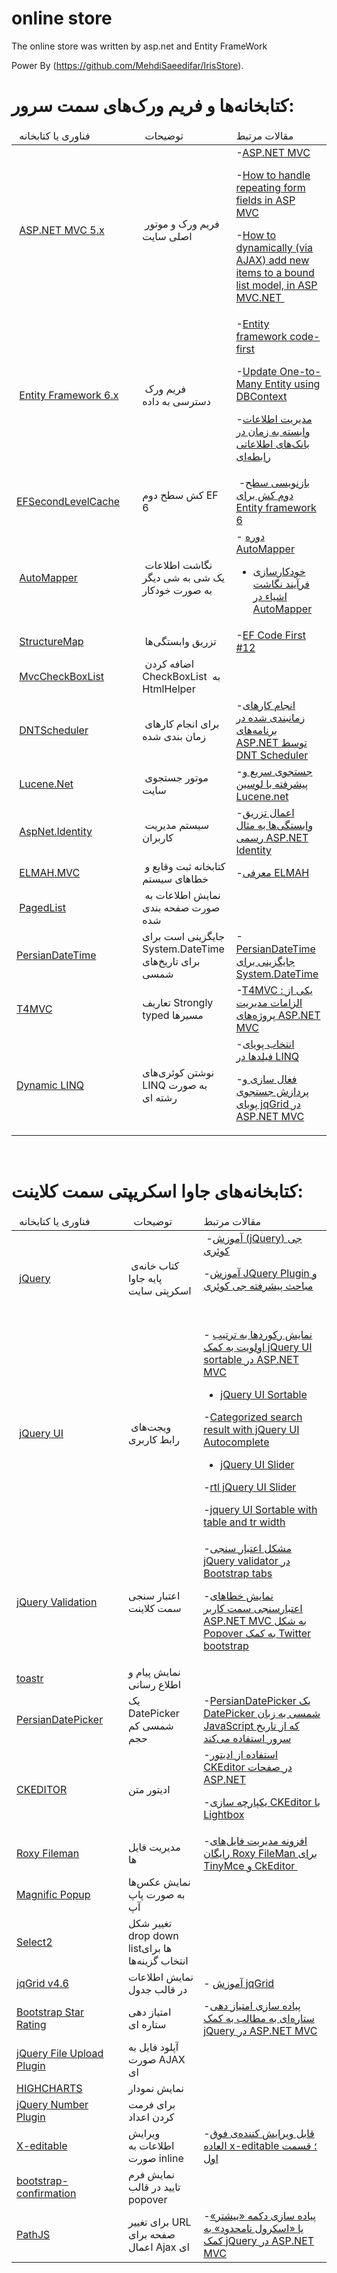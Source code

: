 # online store

The online store was written by asp.net and Entity FrameWork

Power By (https://github.com/MehdiSaeedifar/IrisStore).

# کتابخانه‌ها و فریم ورک‌های سمت سرور:
<table class="table table-striped table-hover table-bordered table-condensed top15 table100" style="max-width: 100%; width: auto; margin-left: auto; margin-right: auto;"> <thead> <tr> <td>&nbsp;فناوری یا کتابخانه&nbsp; </td> <td>&nbsp;توضیحات &nbsp; <br> </td> <td>مقالات مرتبط<br> </td> </tr> </thead> <tbody> <tr> <td>&nbsp;<a href="https://aspnetwebstack.codeplex.com/" target="_blank" style="background: url(&quot;https://www.google.com/s2/favicons?domain=aspnetwebstack.codeplex.com&quot;) right center / 16px 16px no-repeat; padding-right: 20px;">ASP.NET MVC 5.x</a> <br> </td> <td>&nbsp;فریم ورک و موتور اصلی سایت<br> </td> <td> -<a href="https://www.dotnettips.info/learningpaths/details/16">ASP.NET MVC</a> <br>









































































-<a href="http://stackoverflow.com/questions/25286797/how-to-handle-repeating-form-fields-in-asp-mvc" target="_blank" style="background: url(&quot;https://www.google.com/s2/favicons?domain=stackoverflow.com&quot;) right center / 16px 16px no-repeat; padding-right: 20px;">How to handle repeating form fields in ASP MVC</a> <br>







































































-<a href="http://www.mattlunn.me.uk/blog/2014/08/how-to-dynamically-via-ajax-add-new-items-to-a-bound-list-model-in-asp-mvc-net/" target="_blank" style="background: url(&quot;https://www.google.com/s2/favicons?domain=www.mattlunn.me.uk&quot;) right center / 16px 16px no-repeat; padding-right: 20px;">How to dynamically (via AJAX) add new items to a bound list model, in ASP MVC.NET </a>     &nbsp; </td> </tr> <tr> <td>&nbsp;<a href="https://entityframework.codeplex.com/" style="text-align: start; background: url(&quot;https://www.google.com/s2/favicons?domain=entityframework.codeplex.com&quot;) right center / 16px 16px no-repeat; padding-right: 20px;" target="_blank">Entity Framework 6.x</a> <br> </td> <td>&nbsp;فریم ورک دسترسی به داده<br> </td> <td> -<a href="https://www.dotnettips.info/learningpaths/details/2">Entity framework code-first</a> <br>



































































-<a href="http://www.entityframeworktutorial.net/EntityFramework4.3/update-one-to-many-entity-using-dbcontext.aspx" target="_blank" style="background: url(&quot;https://www.google.com/s2/favicons?domain=www.entityframeworktutorial.net&quot;) right center / 16px 16px no-repeat; padding-right: 20px;">Update One-to-Many Entity using DBContext</a>&nbsp;   <br>





























































-<a href="https://www.dotnettips.info/post/1521/%D9%85%D8%AF%DB%8C%D8%B1%DB%8C%D8%AA-%D8%A7%D8%B7%D9%84%D8%A7%D8%B9%D8%A7%D8%AA-%D9%88%D8%A7%D8%A8%D8%B3%D8%AA%D9%87-%D8%A8%D9%87-%D8%B2%D9%85%D8%A7%D9%86-%D8%AF%D8%B1-%D8%A8%D8%A7%D9%86%DA%A9%E2%80%8C%D9%87%D8%A7%DB%8C-%D8%A7%D8%B7%D9%84%D8%A7%D8%B9%D8%A7%D8%AA%DB%8C-%D8%B1%D8%A7%D8%A8%D8%B7%D9%87%E2%80%8C%D8%A7%DB%8C">مدیریت اطلاعات وابسته به زمان در بانک‌های اطلاعاتی رابطه‌ای </a> <br> </td> </tr> <tr style="background-color: transparent;"> <td> <a href="https://github.com/VahidN/EFSecondLevelCache" target="_blank" style="background: url(&quot;https://www.google.com/s2/favicons?domain=github.com&quot;) right center / 16px 16px no-repeat; padding-right: 20px;">EFSecondLevelCache</a> <br> </td> <td>کش سطح دوم EF 6<br> </td> <td>&nbsp;-<a href="https://www.dotnettips.info/post/1976/%D8%A8%D8%A7%D8%B2%D9%86%D9%88%DB%8C%D8%B3%DB%8C-%D8%B3%D8%B7%D8%AD-%D8%AF%D9%88%D9%85-%DA%A9%D8%B4-%D8%A8%D8%B1%D8%A7%DB%8C-entity-framework-6">بازنویسی سطح دوم کش برای Entity framework 6</a> &nbsp; </td> </tr> <tr> <td>&nbsp;<a href="https://github.com/AutoMapper/AutoMapper" target="_blank" style="background: url(&quot;https://www.google.com/s2/favicons?domain=github.com&quot;) right center / 16px 16px no-repeat; padding-right: 20px;">AutoMapper</a> <br> </td> <td>&nbsp;نگاشت اطلاعات یک شی به شی دیگر به صورت خودکار&nbsp; </td> <td>- <a href="https://www.dotnettips.info/courses/details/16">دوره AutoMapper</a> <br>









































































































































































































































- <a href="https://www.dotnettips.info/post/2194/%d8%ae%d9%88%d8%af%da%a9%d8%a7%d8%b1%d8%b3%d8%a7%d8%b2%db%8c-%d9%81%d8%b1%d8%a2%db%8c%d9%86%d8%af-%d9%86%da%af%d8%a7%d8%b4%d8%aa-%d8%a7%d8%b4%db%8c%d8%a7%d8%a1-%d8%af%d8%b1-automapper">خودکارسازی فرآیند نگاشت اشیاء در AutoMapper</a> &nbsp; </td> </tr> <tr> <td>&nbsp;<a href="https://github.com/structuremap/structuremap" target="_blank" style="background: url(&quot;https://www.google.com/s2/favicons?domain=github.com&quot;) right center / 16px 16px no-repeat; padding-right: 20px;">StructureMap</a> <br> </td> <td>&nbsp;تزریق وابستگی‌ها <br> </td> <td> -<a href="https://www.dotnettips.info/post/842/ef-code-first-12">EF Code First #12</a> &nbsp; </td> </tr> <tr> <td>&nbsp;<a href="https://github.com/mikhail-tsennykh/MvcCheckBoxList" target="_blank" style="background: url(&quot;https://www.google.com/s2/favicons?domain=github.com&quot;) right center / 16px 16px no-repeat; padding-right: 20px;">MvcCheckBoxList</a> <br> </td> <td>&nbsp;اضافه کردن CheckBoxList&nbsp; به HtmlHelper&nbsp;   <br> </td> <td> <br> </td> </tr> <tr> <td>&nbsp;<a href="https://github.com/VahidN/DNTScheduler" target="_blank" style="background: url(&quot;https://www.google.com/s2/favicons?domain=github.com&quot;) right center / 16px 16px no-repeat; padding-right: 20px;">DNTScheduler</a> <br> </td> <td>&nbsp;برای انجام کارهای زمان بندی شده<br> </td> <td>-<a href="https://www.dotnettips.info/post/1736/%D8%A7%D9%86%D8%AC%D8%A7%D9%85-%DA%A9%D8%A7%D8%B1%D9%87%D8%A7%DB%8C-%D8%B2%D9%85%D8%A7%D9%86%D8%A8%D9%86%D8%AF%DB%8C-%D8%B4%D8%AF%D9%87-%D8%AF%D8%B1-%D8%A8%D8%B1%D9%86%D8%A7%D9%85%D9%87%E2%80%8C%D9%87%D8%A7%DB%8C-asp-net-%D8%AA%D9%88%D8%B3%D8%B7-dnt-scheduler">انجام کارهای زمانبندی شده در برنامه‌های ASP.NET توسط DNT Scheduler </a> </td> </tr> <tr> <td>&nbsp;<a href="https://github.com/apache/lucenenet" target="_blank" style="background: url(&quot;https://www.google.com/s2/favicons?domain=github.com&quot;) right center / 16px 16px no-repeat; padding-right: 20px;">Lucene.Net</a> <br> </td> <td>&nbsp;موتور جستجوی سایت&nbsp; </td> <td> -<a href="https://www.dotnettips.info/learningpaths/details/18">جستجوی سریع و پیشرفته با لوسین Lucene.net</a> &nbsp; </td> </tr> <tr> <td>&nbsp;<a href="https://aspnetidentity.codeplex.com/" target="_blank" style="background: url(&quot;https://www.google.com/s2/favicons?domain=aspnetidentity.codeplex.com&quot;) right center / 16px 16px no-repeat; padding-right: 20px;">AspNet.Identity</a> <br> </td> <td>&nbsp;سیستم مدیریت کاربران<br> </td> <td> -<a href="https://www.dotnettips.info/post/1937/%d8%a7%d8%b9%d9%85%d8%a7%d9%84-%d8%aa%d8%b2%d8%b1%db%8c%d9%82-%d9%88%d8%a7%d8%a8%d8%b3%d8%aa%da%af%db%8c%e2%80%8c%d9%87%d8%a7-%d8%a8%d9%87-%d9%85%d8%ab%d8%a7%d9%84-%d8%b1%d8%b3%d9%85%db%8c-asp-net-identity">اعمال تزریق وابستگی‌ها به مثال رسمی ASP.NET Identity</a> &nbsp; </td> </tr> <tr> <td>&nbsp;<a href="https://github.com/alexbeletsky/elmah-mvc" target="_blank" style="background: url(&quot;https://www.google.com/s2/favicons?domain=github.com&quot;) right center / 16px 16px no-repeat; padding-right: 20px;">ELMAH.MVC</a> <br> </td> <td>&nbsp;کتابخانه ثبت وقایع و خطا‌های سیستم&nbsp; </td> <td> -<a href="https://www.dotnettips.info/post/240/%D9%85%D8%B9%D8%B1%D9%81%DB%8C-elmah">معرفی ELMAH </a> </td> </tr> <tr> <td>&nbsp;<a href="https://github.com/troygoode/PagedList" target="_blank" style="background: url(&quot;https://www.google.com/s2/favicons?domain=github.com&quot;) right center / 16px 16px no-repeat; padding-right: 20px;">PagedList</a> <br> </td> <td>&nbsp;نمایش اطلاعات به صورت صفحه بندی شده<br> </td> <td> <br> </td> </tr> <tr> <td> <a href="http://persiandatetime.codeplex.com/" target="_blank" style="background: url(&quot;https://www.google.com/s2/favicons?domain=persiandatetime.codeplex.com&quot;) right center / 16px 16px no-repeat; padding-right: 20px;">PersianDateTime</a> <br> </td> <td> جایگزینی است برای System.DateTime برای تاریخ‌های شمسی <br> </td> <td> -<a href="https://www.dotnettips.info/post/1349/persiandatetime-%d8%ac%d8%a7%db%8c%da%af%d8%b2%db%8c%d9%86%db%8c-%d8%a8%d8%b1%d8%a7%db%8c-system-datetime">PersianDateTime جایگزینی برای System.DateTime </a> </td> </tr> <tr> <td> <a href="https://github.com/T4MVC/T4MVC" target="_blank" style="background: url(&quot;https://www.google.com/s2/favicons?domain=github.com&quot;) right center / 16px 16px no-repeat; padding-right: 20px;">T4MVC</a> <br> </td> <td> تعاریف Strongly typed مسیرها&nbsp; <br> </td> <td> -<a href="https://www.dotnettips.info/post/905/t4mvc-%db%8c%da%a9%db%8c-%d8%a7%d8%b2-%d8%a7%d9%84%d8%b2%d8%a7%d9%85%d8%a7%d8%aa-%d9%85%d8%af%db%8c%d8%b1%db%8c%d8%aa-%d9%be%d8%b1%d9%88%da%98%d9%87%e2%80%8c%d9%87%d8%a7%db%8c-asp-net-mvc">T4MVC : یکی از الزامات مدیریت پروژه‌های ASP.NET MVC </a> </td> </tr> <tr> <td> <a href="http://dynamiclinq.azurewebsites.net/" target="_blank" style="background: url(&quot;https://www.google.com/s2/favicons?domain=dynamiclinq.azurewebsites.net&quot;) right center / 16px 16px no-repeat; padding-right: 20px;">Dynamic LINQ</a> <br> </td> <td> نوشتن کوئری‌های LINQ به صورت رشته ای<br> </td> <td> -<a href="https://www.dotnettips.info/post/1330/%D8%A7%D9%86%D8%AA%D8%AE%D8%A7%D8%A8-%D9%BE%D9%88%DB%8C%D8%A7%DB%8C-%D9%81%DB%8C%D9%84%D8%AF-%D9%87%D8%A7-%D8%AF%D8%B1-linq">انتخاب پویای فیلد‌ها در LINQ</a> <br>
















































































































































































































-<a href="https://www.dotnettips.info/post/1825/%D9%81%D8%B9%D8%A7%D9%84-%D8%B3%D8%A7%D8%B2%DB%8C-%D9%88-%D9%BE%D8%B1%D8%AF%D8%A7%D8%B2%D8%B4-%D8%AC%D8%B3%D8%AA%D8%AC%D9%88%DB%8C-%D9%BE%D9%88%DB%8C%D8%A7%DB%8C-jqgrid-%D8%AF%D8%B1-asp-net-mvc">فعال سازی و پردازش جستجوی پویای jqGrid در ASP.NET MVC</a>&nbsp;   <br> </td> </tr> </tbody> </table>
<br/>
# کتابخانه‌های جاوا اسکریپتی سمت کلاینت:
<table class="table table-striped table-hover table-bordered table-condensed top15 table100" style="max-width: 100%; width: auto; margin-left: auto; margin-right: auto;"> <thead> <tr> <td>&nbsp;فناوری یا کتابخانه  &nbsp; <br> </td> <td>&nbsp; توضیحات &nbsp; &nbsp; </td> <td>مقالات مرتبط&nbsp; <br> </td> </tr> </thead> <tbody> <tr> <td>&nbsp;<a href="https://jquery.com/" target="_blank" style="background: url(&quot;https://www.google.com/s2/favicons?domain=jquery.com&quot;) right center / 16px 16px no-repeat; padding-right: 20px;">jQuery</a> </td> <td>&nbsp;کتاب خانه‌ی پایه جاوا اسکرپتی سایت<br> </td> <td>&nbsp;-<a href="https://www.dotnettips.info/learningpaths/details/4">آموزش (jQuery) جی کوئری</a> <br>




























































































































































-<a href="https://www.dotnettips.info/learningpaths/details/9">آموزش JQuery Plugin و مباحث پیشرفته جی کوئری</a> &nbsp; <br>















































































































































 &nbsp; <br> </td> </tr> <tr> <td>&nbsp;<a href="https://jqueryui.com/" target="_blank" style="background: url(&quot;https://www.google.com/s2/favicons?domain=jqueryui.com&quot;) right center / 16px 16px no-repeat; padding-right: 20px;">jQuery UI</a> </td> <td>&nbsp;ویجت‌های رابط کاربری<br> </td> <td>- <a href="https://www.dotnettips.info/post/1131/%d9%86%d9%85%d8%a7%db%8c%d8%b4-%d8%b1%da%a9%d9%88%d8%b1%d8%af%d9%87%d8%a7-%d8%a8%d9%87-%d8%aa%d8%b1%d8%aa%db%8c%d8%a8-%d8%a7%d9%88%d9%84%d9%88%db%8c%d8%aa-%d8%a8%d9%87-%da%a9%d9%85%da%a9-jquery-ui-sortable-%d8%af%d8%b1-asp-net-mvc">نمایش رکوردها به ترتیب اولویت به کمک jQuery UI sortable در ASP.NET MVC</a> <br>
























































































































































- <a href="https://jqueryui.com/sortable/" target="_blank" style="background: url(&quot;https://www.google.com/s2/favicons?domain=jqueryui.com&quot;) right center / 16px 16px no-repeat; padding-right: 20px;">jQuery UI Sortable</a> <br>
























































































































































-<a href="https://jqueryui.com/autocomplete/#categories" target="_blank" style="background: url(&quot;https://www.google.com/s2/favicons?domain=jqueryui.com&quot;) right center / 16px 16px no-repeat; padding-right: 20px;">Categorized search result with jQuery UI Autocomplete</a> <br>






















































































































































- <a href="https://jqueryui.com/slider/" target="_blank" style="background: url(&quot;https://www.google.com/s2/favicons?domain=jqueryui.com&quot;) right center / 16px 16px no-repeat; padding-right: 20px;">jQuery UI Slider</a> <br>




















































































































































-<a href="http://keith-wood.name/rtlsliders.html" target="_blank" style="background: url(&quot;https://www.google.com/s2/favicons?domain=keith-wood.name&quot;) right center / 16px 16px no-repeat; padding-right: 20px;">rtl jQuery UI Slider</a> <br>















































































-<a href="http://stackoverflow.com/questions/1307705/jquery-ui-sortable-with-table-and-tr-width/1372954" target="_blank" style="background: url(&quot;https://www.google.com/s2/favicons?domain=stackoverflow.com&quot;) right center / 16px 16px no-repeat; padding-right: 20px;">jquery UI Sortable with table and tr width</a> &nbsp; </td> </tr> <tr> <td> <a href="https://github.com/jzaefferer/jquery-validation" target="_blank" style="background: url(&quot;https://www.google.com/s2/favicons?domain=github.com&quot;) right center / 16px 16px no-repeat; padding-right: 20px;">jQuery Validation</a> </td> <td> اعتبار سنجی سمت کلاینت<br> </td> <td>-<a href="https://www.dotnettips.info/post/1598/%d9%85%d8%b4%da%a9%d9%84-%d8%a7%d8%b9%d8%aa%d8%a8%d8%a7%d8%b1-%d8%b3%d9%86%d8%ac%db%8c-jquery-validator-%d8%af%d8%b1-bootstrap-tabs">مشکل اعتبار سنجی jQuery validator در Bootstrap tabs </a> <br>


















































































































































-<a href="https://www.dotnettips.info/post/1394/%D9%86%D9%85%D8%A7%DB%8C%D8%B4-%D8%AE%D8%B7%D8%A7%D9%87%D8%A7%DB%8C-%D8%A7%D8%B9%D8%AA%D8%A8%D8%A7%D8%B1%D8%B3%D9%86%D8%AC%DB%8C-%D8%B3%D9%85%D8%AA-%DA%A9%D8%A7%D8%B1%D8%A8%D8%B1-asp-net-mvc-%D8%A8%D9%87-%D8%B4%DA%A9%D9%84-popover-%D8%A8%D9%87-%DA%A9%D9%85%DA%A9-twitter-bootstrap">نمایش خطاهای اعتبارسنجی سمت کاربر ASP.NET MVC به شکل Popover به کمک Twitter bootstrap  </a> </td> </tr> <tr> <td> <a href="https://github.com/CodeSeven/toastr" target="_blank" style="background: url(&quot;https://www.google.com/s2/favicons?domain=github.com&quot;) right center / 16px 16px no-repeat; padding-right: 20px;">toastr</a> </td> <td> نمایش پیام و اطلاع رسانی<br> </td> <td> <br> </td> </tr> <tr> <td> <a href="http://jspersiandatepicker.codeplex.com/" target="_blank" style="background: url(&quot;https://www.google.com/s2/favicons?domain=jspersiandatepicker.codeplex.com&quot;) right center / 16px 16px no-repeat; padding-right: 20px;">PersianDatePicker</a> </td> <td> یک DatePicker شمسی کم حجم&nbsp; <br> </td> <td>-<a href="https://www.dotnettips.info/post/1382/persiandatepicker-%db%8c%da%a9-datepicker-%d8%b4%d9%85%d8%b3%db%8c-%d8%a8%d9%87-%d8%b2%d8%a8%d8%a7%d9%86-javascript-%da%a9%d9%87-%d8%a7%d8%b2-%d8%aa%d8%a7%d8%b1%db%8c%d8%ae-%d8%b3%d8%b1%d9%88%d8%b1-%d8%a7%d8%b3%d8%aa%d9%81%d8%a7%d8%af%d9%87-%d9%85%db%8c%e2%80%8c%da%a9%d9%86%d8%af">PersianDatePicker یک DatePicker شمسی به زبان JavaScript که از تاریخ سرور استفاده می‌کند </a> </td> </tr> <tr> <td> <a href="http://ckeditor.com/" target="_blank" style="background: url(&quot;https://www.google.com/s2/favicons?domain=ckeditor.com&quot;) right center / 16px 16px no-repeat; padding-right: 20px;">CKEDITOR</a> </td> <td> ادیتور متن<br> </td> <td> -<a href="https://www.dotnettips.info/post/897/%D8%A7%D8%B3%D8%AA%D9%81%D8%A7%D8%AF%D9%87-%D8%A7%D8%B2-%D8%A7%D8%AF%DB%8C%D8%AA%D9%88%D8%B1-ckeditor-%D8%AF%D8%B1-%D8%B5%D9%81%D8%AD%D8%A7%D8%AA-asp-net">استفاده از ادیتور CKEditor در صفحات ASP.NET</a> <br>



































































































































-<a href="https://www.dotnettips.info/post/1000/%db%8c%da%a9%d9%be%d8%a7%d8%b1%da%86%d9%87-%d8%b3%d8%a7%d8%b2%db%8c-ckeditor-%d8%a8%d8%a7-lightbox">یکپارچه سازی CKEditor با Lightbox </a> <br> </td> </tr> <tr> <td> <a href="http://www.roxyfileman.com/" target="_blank" style="background: url(&quot;https://www.google.com/s2/favicons?domain=www.roxyfileman.com&quot;) right center / 16px 16px no-repeat; padding-right: 20px;"> Roxy Fileman</a> </td> <td> مدیریت فایل ها&nbsp; </td> <td>  -<a href="https://www.dotnettips.info/post/2227/%d8%a7%d9%81%d8%b2%d9%88%d9%86%d9%87-%d9%85%d8%af%db%8c%d8%b1%db%8c%d8%aa-%d9%81%d8%a7%db%8c%d9%84-%d9%87%d8%a7%db%8c-%d8%b1%d8%a7%db%8c%da%af%d8%a7%d9%86-roxy-fileman-%d8%a8%d8%b1%d8%a7%db%8c-tinymce-%d9%88-ckeditor">افزونه مدیریت فایل‌های رایگان Roxy FileMan برای TinyMce و CkEditor </a>  &nbsp;  </td> </tr> <tr> <td> <a href="https://github.com/dimsemenov/Magnific-Popup" target="_blank" style="background: url(&quot;https://www.google.com/s2/favicons?domain=github.com&quot;) right center / 16px 16px no-repeat; padding-right: 20px;">Magnific Popup</a> </td> <td> نمایش عکس‌ها به صورت پاپ آپ<br> </td> <td> <br> </td> </tr> <tr> <td> <a href="https://github.com/select2/select2" target="_blank" style="background: url(&quot;https://www.google.com/s2/favicons?domain=github.com&quot;) right center / 16px 16px no-repeat; padding-right: 20px;">Select2</a> </td> <td> تغییر شکل drop down list‌ها برای انتخاب گزینه‌ها<br> </td> <td> <br> </td> </tr> <tr> <td> <a href="https://github.com/tonytomov/jqGrid/tree/v4.6.0" target="_blank" style="background: url(&quot;https://www.google.com/s2/favicons?domain=github.com&quot;) right center / 16px 16px no-repeat; padding-right: 20px;">jqGrid v4.6</a> </td> <td> نمایش اطلاعات در قالب جدول<br> </td> <td> - <a href="https://www.dotnettips.info/learningpaths/details/20">آموزش jqGrid </a> </td> </tr> <tr> <td> <a href="https://github.com/kartik-v/bootstrap-star-rating/" target="_blank" style="background: url(&quot;https://www.google.com/s2/favicons?domain=github.com&quot;) right center / 16px 16px no-repeat; padding-right: 20px;">Bootstrap Star Rating</a> </td> <td> امتیاز دهی ستاره ای<br> </td> <td> -<a href="https://www.dotnettips.info/courses/topic/1/975fbb15-6f32-4ffd-bac6-8554f0ab9df1">پیاده سازی امتیاز دهی ستاره‌ای به مطالب به کمک jQuery در ASP.NET MVC </a> </td> </tr> <tr> <td> <a href="https://github.com/blueimp/jQuery-File-Upload" target="_blank" style="background: url(&quot;https://www.google.com/s2/favicons?domain=github.com&quot;) right center / 16px 16px no-repeat; padding-right: 20px;">jQuery File Upload Plugin</a> </td> <td> آپلود فایل به صورت AJAX ای<br> </td> <td> <br> </td> </tr> <tr> <td> <a href="https://github.com/highcharts/highcharts" target="_blank" style="background: url(&quot;https://www.google.com/s2/favicons?domain=github.com&quot;) right center / 16px 16px no-repeat; padding-right: 20px;">HIGHCHARTS</a> </td> <td> نمایش نمودار<br> </td> <td> <br> </td> </tr> <tr> <td> <a href="https://github.com/customd/jquery-number" target="_blank" style="background: url(&quot;https://www.google.com/s2/favicons?domain=github.com&quot;) right center / 16px 16px no-repeat; padding-right: 20px;">jQuery Number Plugin</a> </td> <td> برای فرمت کردن اعداد<br> </td> <td> <br> </td> </tr> <tr> <td> <a href="https://github.com/vitalets/x-editable" target="_blank" style="background: url(&quot;https://www.google.com/s2/favicons?domain=github.com&quot;) right center / 16px 16px no-repeat; padding-right: 20px;">X-editable</a> </td> <td> ویرایش اطلاعات به صورت inline<br> </td> <td> -<a href="https://www.dotnettips.info/post/2087/%d9%82%d8%a7%d8%a8%d9%84-%d9%88%db%8c%d8%b1%d8%a7%db%8c%d8%b4-%da%a9%d9%86%d9%86%d8%af%d9%87%e2%80%8c%db%8c-%d9%81%d9%88%d9%82-%d8%a7%d9%84%d8%b9%d8%a7%d8%af%d9%87-x-editable-%d9%82%d8%b3%d9%85%d8%aa-%d8%a7%d9%88%d9%84">قابل ویرایش کننده‌ی فوق العاده x-editable ؛ قسمت اول</a> &nbsp; </td> </tr> <tr> <td> <a href="https://github.com/tavicu/bs-confirmation" target="_blank" style="background: url(&quot;https://www.google.com/s2/favicons?domain=github.com&quot;) right center / 16px 16px no-repeat; padding-right: 20px;">bootstrap-confirmation</a> </td> <td> نمایش فرم تایید در قالب popover<br> </td> <td> <br> </td> </tr> <tr> <td> <a href="https://github.com/mtrpcic/pathjs" target="_blank" style="background: url(&quot;https://www.google.com/s2/favicons?domain=github.com&quot;) right center / 16px 16px no-repeat; padding-right: 20px;">PathJS  </a> </td> <td>برای تغییر URL صفحه برای اعمال Ajax ای&nbsp; <br> </td> <td>-<a href="https://www.dotnettips.info/courses/topic/1/7cf9d171-2060-4dd4-a225-3e12943718b8#comment-247">پیاده سازی دکمه «بیشتر» یا «اسکرول نامحدود» به کمک jQuery در ASP.NET MVC</a> &nbsp; </td> </tr> </tbody> </table>
